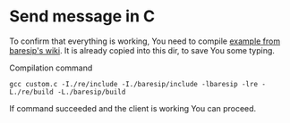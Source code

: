 # Send message in C

To confirm that everything is working, You need to compile [example from baresip's wiki](https://github.com/baresip/baresip/wiki/Using-baresip-as-a-library). It is already copied into this dir, to save You some typing. 

Compilation command
```
gcc custom.c -I./re/include -I./baresip/include -lbaresip -lre -L./re/build -L./baresip/build
```

If command succeeded and the client is working You can proceed.
